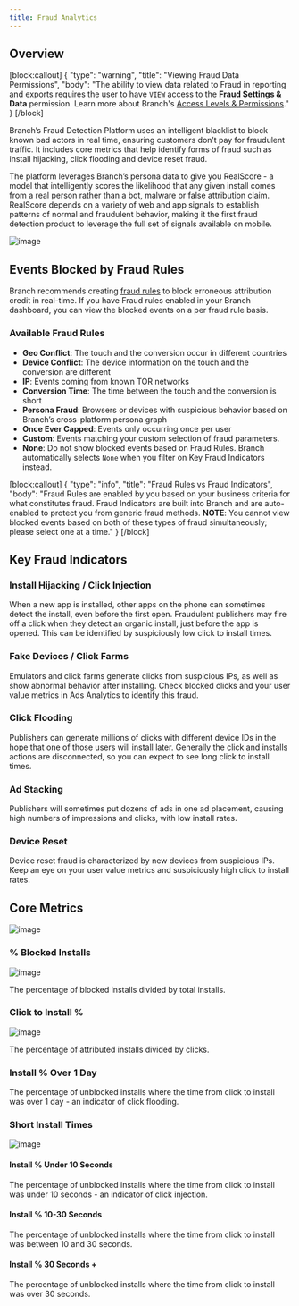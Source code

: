 ```yaml
---
title: Fraud Analytics
---
```

## Overview

[block:callout]
{
  "type": "warning",
  "title": "Viewing Fraud Data Permissions",
  "body": "The ability to view data related to Fraud in reporting and exports requires the user to have `VIEW` access to the <notranslate>**Fraud Settings & Data**</notranslate> permission. Learn more about Branch's [Access Levels & Permissions](/dashboard/access-level/)."
}
[/block]

Branch’s Fraud Detection Platform uses an intelligent blacklist to block known bad actors in real time, ensuring customers don’t pay for fraudulent traffic. It includes core metrics that help identify forms of fraud such as install hijacking, click flooding and device reset fraud.

The platform leverages Branch’s persona data to give you RealScore - a model that intelligently scores the likelihood that any given install comes from a real person rather than a bot, malware or false attribution claim. RealScore depends on a variety of web and app signals to establish patterns of normal and fraudulent behavior, making it the first fraud detection product to leverage the full set of signals available on mobile.

![image](/_assets/img/pages/analytics/fraud-analytics.png)

## Events Blocked by Fraud Rules

Branch recommends creating [fraud rules](/deep-linked-ads/leveraging-fraud-rules/) to block erroneous attribution credit in real-time. If you have Fraud rules enabled in your Branch dashboard, you can view the blocked events on a per fraud rule basis.

### Available Fraud Rules

- <notranslate>**Geo Conflict**</notranslate>: The touch and the conversion occur in different countries
- <notranslate>**Device Conflict**</notranslate>: The device information on the touch and the conversion are different
- <notranslate>**IP**</notranslate>: Events coming from known TOR networks
- <notranslate>**Conversion Time**</notranslate>: The time between the touch and the conversion is short
- <notranslate>**Persona Fraud**</notranslate>: Browsers or devices with suspicious behavior based on Branch’s cross-platform persona graph
- <notranslate>**Once Ever Capped**</notranslate>: Events only occurring once per user
- <notranslate>**Custom**</notranslate>: Events matching your custom selection of fraud parameters.
- <notranslate>**None**</notranslate>: Do not show blocked events based on Fraud Rules. Branch automatically selects `None` when you filter on Key Fraud Indicators instead.

[block:callout]
{
  "type": "info",
  "title": "Fraud Rules vs Fraud Indicators",
  "body": "Fraud Rules are enabled by you based on your business criteria for what constitutes fraud.  Fraud Indicators are built into Branch and are auto-enabled to protect you from generic fraud methods.  **NOTE**: You cannot view blocked events based on both of these types of fraud simultaneously; please select one at a time."
}
[/block]

## Key Fraud Indicators

### Install Hijacking / Click Injection

When a new app is installed, other apps on the phone can sometimes detect the install, even before the first open. Fraudulent publishers may fire off a click when they detect an organic install, just before the app is opened. This can be identified by suspiciously low click to install times.

### Fake Devices / Click Farms

Emulators and click farms generate clicks from suspicious IPs, as well as show abnormal behavior after installing. Check blocked clicks and your user value metrics in Ads Analytics to identify this fraud.

### Click Flooding

Publishers can generate millions of clicks with different device IDs in the hope that one of those users will install later. Generally the click and installs actions are disconnected, so you can expect to see long click to install times.

### Ad Stacking

Publishers will sometimes put dozens of ads in one ad placement, causing high numbers of impressions and clicks, with low install rates.

### Device Reset

Device reset fraud is characterized by new devices from suspicious IPs. Keep an eye on your user value metrics and suspiciously high click to install rates.

## Core Metrics

![image](/_assets/img/pages/analytics/core-metrics.png)

### % Blocked Installs

![image](/_assets/img/pages/analytics/blocked-installs.png)

The percentage of blocked installs divided by total installs.

### Click to Install %

![image](/_assets/img/pages/analytics/cti.png)

The percentage of attributed installs divided by clicks.

### Install % Over 1 Day

The percentage of unblocked installs where the time from click to install was over 1 day - an indicator of click flooding.

### Short Install Times

![image](/_assets/img/pages/analytics/short-install-times.png)

#### Install % Under 10 Seconds

The percentage of unblocked installs where the time from click to install was under 10 seconds - an indicator of click injection.

#### Install % 10-30 Seconds

The percentage of unblocked installs where the time from click to install was between 10 and 30 seconds.

#### Install % 30 Seconds +

The percentage of unblocked installs where the time from click to install was over 30 seconds.
